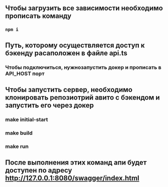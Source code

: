 ## Чтобы загрузить все зависимости необходимо прописать команду

### `npm i`

## Путь, которому осуществляется доступ к бэкенду расаположен в файле api.ts

### Чтобы подключиться, нужнозапустить докер и прописать в API_HOST порт

## Чтобы запустить сервер, необходимо клонировать репозиотрий авито с бэкендом и запустить его через докер

### make initial-start
### make build
### make run

## После выполнения этих команд апи будет доступен по адресу http://127.0.0.1:8080/swagger/index.html
